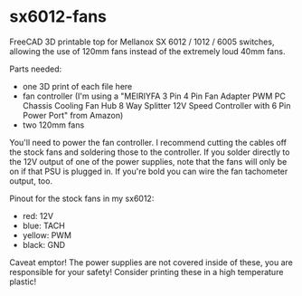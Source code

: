 sx6012-fans
===============================================
FreeCAD 3D printable top for Mellanox SX 6012 / 1012 / 6005 switches, allowing the use of 120mm fans instead of the extremely loud 40mm fans.

Parts needed:

* one 3D print of each file here
* fan controller (I'm using a "MEIRIYFA 3 Pin 4 Pin Fan Adapter PWM PC Chassis Cooling Fan Hub 8 Way Splitter 12V Speed Controller with 6 Pin Power Port" from Amazon)
* two 120mm fans

You'll need to power the fan controller.  I recommend cutting the cables off the stock fans and soldering those to the controller.  If you solder directly to the 12V output of one of the power supplies, note that the fans will only be on if that PSU is plugged in.  If you're bold you can wire the fan tachometer output, too.

Pinout for the stock fans in my sx6012:

* red: 12V
* blue: TACH
* yellow: PWM
* black: GND

Caveat emptor!  The power supplies are not covered inside of these, you are responsible for your safety!  Consider printing these in a high temperature plastic!
